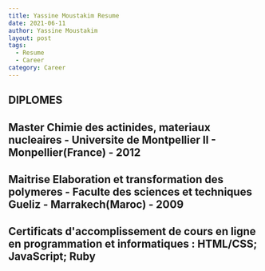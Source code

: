 ```yaml
---
title: Yassine Moustakim Resume
date: 2021-06-11
author: Yassine Moustakim
layout: post
tags:
  - Resume
  - Career
category: Career
---
```


## DIPLOMES
## Master Chimie des actinides, materiaux nucleaires - **Universite de Montpellier II - Monpellier(France)** - 2012
## Maitrise Elaboration et transformation des polymeres - **Faculte des sciences et techniques Gueliz - Marrakech(Maroc)** - 2009
## Certificats d'accomplissement de cours en ligne en programmation et informatiques : HTML/CSS; JavaScript; Ruby
